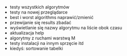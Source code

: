 
- testy wszystkich algorytmów
- testy na nowej przeglądarce
- best i worst algorithms naprawić/zmienić
- przewijanie się results zbadać
- wyświetlanie się nazwy algorytmu na liście obok czasu
- aktualizacja help
- algorytmy z ruchami warstwą M
- testy instalacji na innym sprzęcie itd
- kiedyś: sortowanie tabelki

